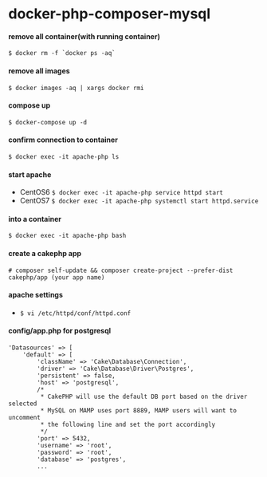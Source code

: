 # docker-php-composer-mysql

#### remove all container(with running container)
  ```
  $ docker rm -f `docker ps -aq`
  ```

#### remove all images
  `$ docker images -aq | xargs docker rmi`

#### compose up
  `$ docker-compose up -d`

#### confirm connection to container
  `$ docker exec -it apache-php ls`

#### start apache
 - CentOS6
  `$ docker exec -it apache-php service httpd start`
 - CentOS7
  `$ docker exec -it apache-php systemctl start httpd.service`

#### into a container
  `$ docker exec -it apache-php bash`

#### create a cakephp app
  `# composer self-update && composer create-project --prefer-dist cakephp/app (your app name)`

#### apache settings
 - `$ vi /etc/httpd/conf/httpd.conf`

#### config/app.php for postgresql
  ```
  'Datasources' => [
      'default' => [
          'className' => 'Cake\Database\Connection',
          'driver' => 'Cake\Database\Driver\Postgres',
          'persistent' => false,
          'host' => 'postgresql',
          /*
           * CakePHP will use the default DB port based on the driver selected
           * MySQL on MAMP uses port 8889, MAMP users will want to uncomment
           * the following line and set the port accordingly
           */
          'port' => 5432,
          'username' => 'root',
          'password' => 'root',
          'database' => 'postgres',
          ...
  ```
